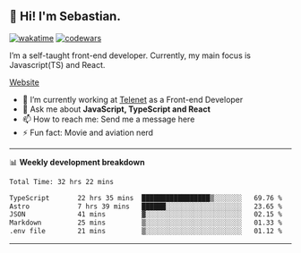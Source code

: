 ## 👋 Hi! I'm Sebastian.

[![wakatime](https://wakatime.com/badge/user/df0036c6-328a-4a39-be9b-e49417ed22a1.svg)](https://wakatime.com/@df0036c6-328a-4a39-be9b-e49417ed22a1)
[![codewars](https://www.codewars.com/users/sebavuye/badges/small)](https://www.codewars.com/users/sebavuye)

I’m a self-taught front-end developer. Currently, my main focus is Javascript(TS) and React.

[Website](https://sebastianvuye.be)

- 🔭 I’m currently working at [Telenet](https://telenet.be/) as a Front-end Developer
- 💬 Ask me about **JavaScript, TypeScript and React**
- 📫 How to reach me: Send me a message here
- ⚡ Fun fact: Movie and aviation nerd

-------

📊 **Weekly development breakdown**

<!--START_SECTION:waka-->

```txt
Total Time: 32 hrs 22 mins

TypeScript       22 hrs 35 mins  █████████████████▒░░░░░░░   69.76 %
Astro            7 hrs 39 mins   ██████░░░░░░░░░░░░░░░░░░░   23.65 %
JSON             41 mins         ▓░░░░░░░░░░░░░░░░░░░░░░░░   02.15 %
Markdown         25 mins         ▒░░░░░░░░░░░░░░░░░░░░░░░░   01.33 %
.env file        21 mins         ▒░░░░░░░░░░░░░░░░░░░░░░░░   01.12 %
```

<!--END_SECTION:waka-->
-------
